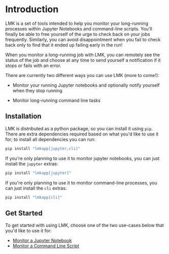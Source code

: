 
# Introduction

LMK is a set of tools intended to help you monitor your long-running processes within Jupyter Notebooks and command-line scripts. You'll finally be able to free yourself of the urge to check back on your jobs frequently. Similarly, you can avoid disappointment when you fail to check back only to find that it ended up failing early in the run!

When you monitor a long-running job with LMK, you can remotely see the status of the job and choose at any time to send yourself a notification if it stops or fails with an error.

<!-- TODO: add link to general feedback form here -->
There are currently two different ways you can use LMK (more to come!):

- Monitor your running Jupyter notebooks and optionally notify yourself when they stop running

- Monitor long-running command line tasks

## Installation

LMK is distributed as a python package, so you can install it using `pip`. There are extra dependencies required based on what you'd like to use it for; to install all dependencies you can run:
```bash
pip install "lmkapp[jupyter,cli]"
```

If you're only planning to use it to monitor jupyter notebooks, you can just install the `jupyter` extras:
```bash
pip install "lmkapp[jupyter]"
```

If you're only planning to use it to monitor command-line processes, you can just install the `cli` extras:
```bash
pip install "lmkapp[cli]"
```

## Get Started

To get started with using LMK, choose one of the two use-cases below that you'd like to use it for:
- [Monitor a Jupyter Notebook](/docs/python/jupyter)
- [Monitor a Command Line Script](/docs/cli/process)
